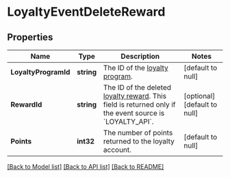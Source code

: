 # LoyaltyEventDeleteReward

## Properties
Name | Type | Description | Notes
------------ | ------------- | ------------- | -------------
**LoyaltyProgramId** | **string** | The ID of the [loyalty program](entity:LoyaltyProgram). | [default to null]
**RewardId** | **string** | The ID of the deleted [loyalty reward](entity:LoyaltyReward). This field is returned only if the event source is &#x60;LOYALTY_API&#x60;. | [optional] [default to null]
**Points** | **int32** | The number of points returned to the loyalty account. | [default to null]

[[Back to Model list]](../README.md#documentation-for-models) [[Back to API list]](../README.md#documentation-for-api-endpoints) [[Back to README]](../README.md)


